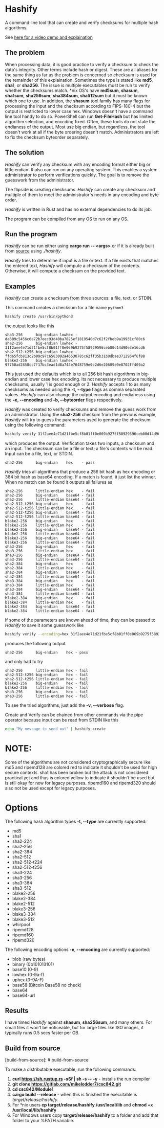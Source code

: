 # Hashify

A command line tool that can create and verify checksums for multiple hash algorithms.

See [here for a video demo and explaination](https://youtu.be/67qoGRZApfY)

## The problem

When processing data, it is good practice to verify a checksum to check the data's integrity. Other terms include hash or digest. These are all aliases for the same thing
as far as the problem is concerned so checksum is used for the remainder of this explaination. Sometimes the type is stated like **md5**, **sha1**, or **sha256**. The issue is multiple executables
must be run to verify whether the checksums match. \*nix OS's have **md5sum**, **shasum**, **sha1sum**, **sha256sum**, **sha384sum**, **sha512sum** but it must be known which one to use.
In addition, the **shasum** tool family has many flags for processing the input and the checksum according to FIPS-180-4 but the output is restricted to lower case hex.
Windows doesn't have a command line tool handy to do so. PowerShell can run **Get-FileHash** but has limited algorithm selection,
and encoding fixed. Often, these tools do not state the endianess of the output.
Most use big endian, but regardless, the tool doesn't work at all if the byte ordering doesn't match. Administrators are left to fix the checksum byteorder separately.

## The solution
*Hashify* can verify any checksum with any encoding format either big or little endian. It also can run on any operating system.
This enables a system administrator to perform verifications quickly. The goal is to remove the guesswork from the administrator.

The flipside is creating checksums. *Hashify* can create any checksum and multiple of them to meet the administrator's needs in any encoding and byte order.

*Hashify* is written in Rust and has no external dependencies to do its job.

The program can be compiled from any OS to run on any OS.

## Run the program

*Hashify* can be run either using **cargo run -- \<args\>** or if it is already built from [source](#build-from-source)
using *./hashify*.

*Hashify* tries to determine if input is a file or text. If a file exists that matches the entered text, *Hashify* will
compute a checksum of the contents. Otherwise, it will compute a checksum on the provided text.


## Examples
*Hashify* can create a checksum from three sources: a file, text, or STDIN.

This command creates a checksum for a file name `python3`

```bash
hashify create /usr/bin/python3
```
the output looks like this
```
sha3-256      big-endian lowhex - da609c5456c6e72b7eec93d40ba7825ef1810540d7c62f2fbeb9a19931cf80c6
sha2-256      big-endian lowhex - 31f2aee4e71d21fbe5cf8b01ff0e069b9275f58929596ceb00d14d90e3e16cd6
sha2-512-t256 big-endian lowhex - ffd65fcb813c2b09c97c6583092a46530785c62ff35b31b0dbae3712964f6f88
blake2-256    big-endian lowhex - 97758ad2858cc7f17bc3ead1d8a744e7048759e0c2d6e20609e0e8702ff409a2
```
This just used the defaults which is to all 256 bit hash algorithms in big-endian and lower case hex encoding.
Its not necessary to produce multiple checksums, usually 1 is good enough or 2.
*Hashify* accepts 1 to as many checksums as needed using the **-t, --type** flags as comma separated values.
*Hashify* can also change the output encoding and endianess using the **-e, --encoding** and **-b, --byteorder** flags respectively.

*Hashify* was created to verify checksums and remove the guess work from an administrator.
Using the **sha2-256** checkum from the previous example, *Hashify* will try to guess the parameters used to generate the checksum
using the following command:

```bash
hashify verify 31f2aee4e71d21fbe5cf8b01ff0e069b9275f58929596ceb00d14d90e3e16cd6 /usr/bin/python3
```

which produces the output. Verification takes two inputs, a checksum and an input. The checksum can be a file or text; a file's contents will be read. Input can be a file, text, or STDIN. 

```
sha2-256      big-endian    hex    - pass
```

*Hashify* tries all algorithms that produce a 256 bit hash as hex encoding or 384 bit hash as base64 encoding.
If a match is found, it just list the winner. When no match can be found it outputs all failures as
```
sha2-256      little-endian hex    - fail
sha2-256      big-endian    base64 - fail
sha2-256      little-endian base64 - fail
sha2-512-t256 big-endian    hex    - fail
sha2-512-t256 little-endian hex    - fail
sha2-512-t256 big-endian    base64 - fail
sha2-512-t256 little-endian base64 - fail
blake2-256    big-endian    hex    - fail
blake2-256    little-endian hex    - fail
blake2-256    big-endian    base64 - fail
blake2-256    little-endian base64 - fail
blake3-256    big-endian    base64 - fail
blake3-256    little-endian base64 - fail
sha3-256      big-endian    hex    - fail
sha3-256      little-endian hex    - fail
sha3-256      big-endian    base64 - fail
sha3-256      little-endian base64 - fail
sha2-384      big-endian    hex    - fail
sha2-384      little-endian hex    - fail
sha2-384      big-endian    base64 - fail
sha2-384      little-endian base64 - fail
sha3-384      big-endian    hex    - fail
sha3-384      little-endian hex    - fail
sha3-384      big-endian    base64 - fail
sha3-384      little-endian base64 - fail
blake2-384    big-endian    hex    - fail
blake2-384    little-endian hex    - fail
blake2-384    big-endian    base64 - fail
blake2-384    little-endian base64 - fail
```

If some of the parameters are known ahead of time, they can be passed to *Hashify* to save it some guesswork like

```bash
hashify verify --encoding=hex 31f2aee4e71d21fbe5cf8b01ff0e069b9275f58929596ceb00d14d90e3e16cd6 /usr/bin/python3
```

produces the following output
```
sha2-256      big-endian    hex - pass
```
and only had to try
```
sha2-256      little-endian hex - fail
sha2-512-t256 big-endian    hex - fail
sha2-512-t256 little-endian hex - fail
blake2-256    big-endian    hex - fail
blake2-256    little-endian hex - fail
sha3-256      big-endian    hex - fail
sha3-256      little-endian hex - fail
```

To see the tried algorithms, just add the **-v, --verbose** flag.

Create and Verify can be chained from other commands via the pipe operator because input can be read from STDIN like this

```bash
echo "My message to send out" | hashify create 
```

# NOTE:

Some of the algorithms are not considered cryptographically secure like md5 and ripemd128 are colored red to indicate it shouldn't be used for high secure contexts.
sha1 has been broken but the attack is not considered practical yet and thus is colored yellow to indicate it shouldn't be used but is still okay for now for legacy purposes.
ripemd160 and ripemd320 should also not be used except for legacy purposes.

# Options
The following hash algorithm types **-t, --type** are currently supported:

- md5
- sha1
- sha2-224
- sha2-256
- sha2-384
- sha2-512
- sha2-512-t224
- sha2-512-t256
- sha3-224
- sha3-256
- sha3-384
- sha3-512
- blake2-256
- blake2-384
- blake2-512
- blake3-256
- blake3-384
- blake3-512
- whirpool
- ripemd128
- ripemd160
- ripemd320

The following encoding options **-e, --encoding** are currently supported:

- blob    (raw bytes)
- binary  (0b101010101)
- base10  (0-9)
- lowhex  (0-9a-f)
- uphex   (0-9A-F)
- base58  (Bitcoin Base58 no check)
- base64
- base64-url

## Results

I have timed *Hashify* against **shasum**, **sha256sum**, and many others. For small files it won't be noticeable, 
but for large files like ISO images, it typically runs 0.5 secs faster per GB.

## Build from source
[build-from-source]: # build-from-source

To make a distributable executable, run the following commands:

1. **curl https://sh.rustup.rs -sSf | sh -s -- -y** - installs the run compiler
1. **git clone https://gitlab.com/mikelodder7/csc842.git**
1. **cd csc842/Module1**
1. **cargo build --release** - when this is finished the executable is *target/release/hashify*.
1. For \*nix users **cp target/release/hashify /usr/local/lib** and **chmod +x /usr/local/lib/hashify**
1. For Windows users copy **target/release/hashify** to a folder and add that folder to your %PATH variable.
